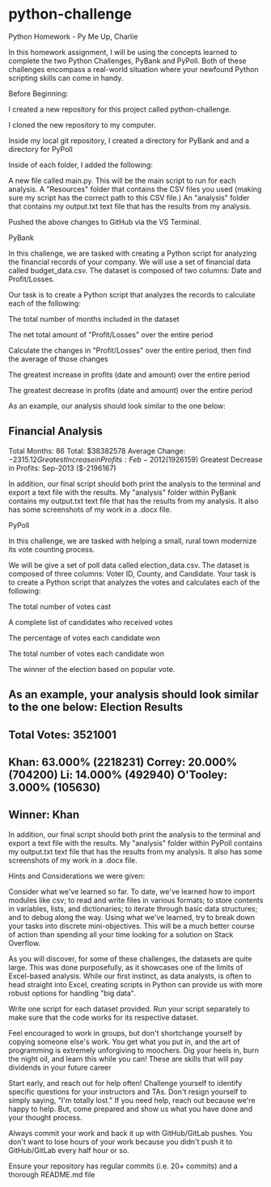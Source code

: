 # python-challenge
Python Homework - Py Me Up, Charlie

In this homework assignment, I will be using the concepts learned to complete the two Python Challenges, PyBank and PyPoll.
Both of these challenges encompass a real-world situation where your newfound Python scripting skills can come in handy. 

Before Beginning:

I created a new repository for this project called python-challenge. 

I cloned the new repository to my computer.

Inside my local git repository, I created a directory for PyBank and and a directory for PyPoll 

Inside of each folder, I added the following:

A new file called main.py. This will be the main script to run for each analysis.
A "Resources" folder that contains the CSV files you used (making sure my script has the correct path to this CSV file.)
An "analysis" folder that contains my output.txt text file that has the results from my analysis.

Pushed the above changes to GitHub via the VS Terminal.



PyBank

In this challenge, we are tasked with creating a Python script for analyzing the financial records of your company. We will use a set of financial data called budget_data.csv. The dataset is composed of two columns: Date and Profit/Losses. 

Our task is to create a Python script that analyzes the records to calculate each of the following:

The total number of months included in the dataset

The net total amount of "Profit/Losses" over the entire period

Calculate the changes in "Profit/Losses" over the entire period, then find the average of those changes

The greatest increase in profits (date and amount) over the entire period

The greatest decrease in profits (date and amount) over the entire period


As an example, our analysis should look similar to the one below:

Financial Analysis
----------------------------
Total Months: 86
Total: $38382578
Average  Change: $-2315.12
Greatest Increase in Profits: Feb-2012 ($1926159)
Greatest Decrease in Profits: Sep-2013 ($-2196167)

In addition, our final script should both print the analysis to the terminal and export a text file with the results.
My "analysis" folder within PyBank contains my output.txt text file that has the results from my analysis. It also has some screenshots of my work in a .docx file. 




PyPoll


In this challenge, we are tasked with helping a small, rural town modernize its vote counting process.


We will be give a set of poll data called election_data.csv. The dataset is composed of three columns: Voter ID, County, and Candidate. Your task is to create a Python script that analyzes the votes and calculates each of the following:

The total number of votes cast

A complete list of candidates who received votes

The percentage of votes each candidate won

The total number of votes each candidate won

The winner of the election based on popular vote.

As an example, your analysis should look similar to the one below:
Election Results
-------------------------
Total Votes: 3521001
-------------------------
Khan: 63.000% (2218231)
Correy: 20.000% (704200)
Li: 14.000% (492940)
O'Tooley: 3.000% (105630)
-------------------------
Winner: Khan
-------------------------

In addition, our final script should both print the analysis to the terminal and export a text file with the results.
My "analysis" folder within PyPoll contains my output.txt text file that has the results from my analysis. It also has some screenshots of my work in a .docx file. 


Hints and Considerations we were given:

Consider what we've learned so far. To date, we've learned how to import modules like csv; to read and write files in various formats; to store contents in variables, lists, and dictionaries; to iterate through basic data structures; and to debug along the way. Using what we've learned, try to break down your tasks into discrete mini-objectives. This will be a much better course of action than spending all your time looking for a solution on Stack Overflow.

As you will discover, for some of these challenges, the datasets are quite large. This was done purposefully, as it showcases one of the limits of Excel-based analysis. While our first instinct, as data analysts, is often to head straight into Excel, creating scripts in Python can provide us with more robust options for handling "big data".

Write one script for each dataset provided. Run your script separately to make sure that the code works for its respective dataset.

Feel encouraged to work in groups, but don't shortchange yourself by copying someone else's work. You get what you put in, and the art of programming is extremely unforgiving to moochers. Dig your heels in, burn the night oil, and learn this while you can! These are skills that will pay dividends in your future career

Start early, and reach out for help often! Challenge yourself to identify specific questions for your instructors and TAs. Don't resign yourself to simply saying, "I'm totally lost." If you need help, reach out because we're happy to help. But, come prepared and show us what you have done and your thought process.

Always commit your work and back it up with GitHub/GitLab pushes. You don't want to lose hours of your work because you didn't push it to GitHub/GitLab every half hour or so.

Ensure your repository has regular commits (i.e. 20+ commits) and a thorough README.md file
